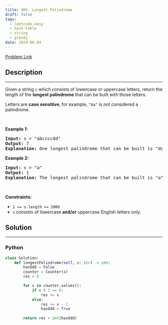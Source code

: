 ```yaml
---
title: 409. Longest Palindrome
draft: false
tags: 
  - leetcode-easy
  - hash-table
  - string
  - greedy
date: 2024-06-04
---
```


[Problem Link](https://leetcode.com/problems/longest-palindrome/)

## Description

---
<p>Given a string <code>s</code> which consists of lowercase or uppercase letters, return the length of the <strong>longest <span data-keyword="palindrome-string">palindrome</span></strong>&nbsp;that can be built with those letters.</p>

<p>Letters are <strong>case sensitive</strong>, for example, <code>&quot;Aa&quot;</code> is not considered a palindrome.</p>

<p>&nbsp;</p>
<p><strong class="example">Example 1:</strong></p>

<pre>
<strong>Input:</strong> s = &quot;abccccdd&quot;
<strong>Output:</strong> 7
<strong>Explanation:</strong> One longest palindrome that can be built is &quot;dccaccd&quot;, whose length is 7.
</pre>

<p><strong class="example">Example 2:</strong></p>

<pre>
<strong>Input:</strong> s = &quot;a&quot;
<strong>Output:</strong> 1
<strong>Explanation:</strong> The longest palindrome that can be built is &quot;a&quot;, whose length is 1.
</pre>

<p>&nbsp;</p>
<p><strong>Constraints:</strong></p>

<ul>
	<li><code>1 &lt;= s.length &lt;= 2000</code></li>
	<li><code>s</code> consists of lowercase <strong>and/or</strong> uppercase English&nbsp;letters only.</li>
</ul>


## Solution

---
### Python
``` py title='longest-palindrome'
class Solution:
    def longestPalindrome(self, s: str) -> int:
        hasOdd = False
        counter = Counter(s)
        res = 0

        for v in counter.values():
            if v % 2 == 0:
                res += v
            else:
                res += v - 1
                hasOdd = True
        
        return res + int(hasOdd)
```

